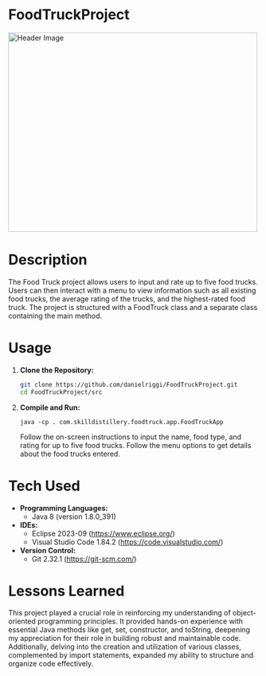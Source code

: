 # FoodTruckProject
<img src="https://upload.wikimedia.org/wikipedia/commons/9/9a/Baltic_Bites%2C_First_and_Only_Lithuanian_Food_Truck.jpg"  alt="Header Image" width="500" height="400"/>

# Description

The Food Truck project allows users to input and rate up to five food trucks. Users can then interact with a menu to view information such as all existing food trucks, the average rating of the trucks, and the highest-rated food truck. The project is structured with a FoodTruck class and a separate class containing the main method.

# Usage

1. **Clone the Repository:**
    ```bash
    git clone https://github.com/danielriggi/FoodTruckProject.git
    cd FoodTruckProject/src
    ```

2. **Compile and Run:**
    ```javac com/skilldistillery/foodtruck/app/FoodTruckApp.java com/skilldistillery/foodtruck/entities/FoodTruck.java
    java -cp . com.skilldistillery.foodtruck.app.FoodTruckApp
    ```
    Follow the on-screen instructions to input the name, food type, and rating for up to five food trucks. Follow the menu options to get details about the food trucks entered. 

# Tech Used
- **Programming Languages:**
    - Java 8 (version 1.8.0_391)
- **IDEs:**
    - Eclipse 2023-09 (https://www.eclipse.org/)
    - Visual Studio Code 1.84.2 (https://code.visualstudio.com/)
- **Version Control:**
    - Git 2.32.1 (https://git-scm.com/)

# Lessons Learned

This project played a crucial role in reinforcing my understanding of object-oriented programming principles. It provided hands-on experience with essential Java methods like get, set, constructor, and toString, deepening my appreciation for their role in building robust and maintainable code. Additionally, delving into the creation and utilization of various classes, complemented by import statements, expanded my ability to structure and organize code effectively.

